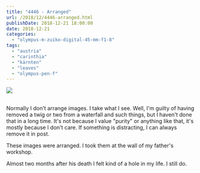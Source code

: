 ```yaml
---
title: "4446 - Arranged"
url: /2018/12/4446-arranged.html
publishDate: 2018-12-21 18:00:00
date: 2018-12-21
categories: 
  - "olympus-m-zuiko-digital-45-mm-f1-8"
tags: 
  - "austria"
  - "carinthia"
  - "kärnten"
  - "leaves"
  - "olympus-pen-f"
---
```

<div class="container">
<div class="center"><a target="_blank" href="https://d25zfm9zpd7gm5.cloudfront.net/1200x1200/2017/20171007_132503_lr.jpg"><img class="webfeedsFeaturedVisual" src="https://d25zfm9zpd7gm5.cloudfront.net/0600x0600/2017/20171007_132503_lr.jpg" /></a></div>
</div>
<br />

Normally I don't arrange images. I take what I see. Well, I'm guilty of having removed a twig or two from a waterfall and such things, but I haven't done that in a long time. It's not because I value "purity" or anything like that, it's mostly because I don't care. If something is distracting, I can always remove it in post.

<a target="_blank" href="https://d25zfm9zpd7gm5.cloudfront.net/1200x1200/2017/20171007_132541_lr.jpg"><img style="margin: 0pt 10px 0pt 0px; float: left;" src="https://d25zfm9zpd7gm5.cloudfront.net/0150x0150/2017/20171007_132541_lr.jpg" alt="" border="0" /></a> These images were arranged. I took them at 
the wall of my father's workshop. 

Almost two months after his death I felt kind of a hole in my
life. I still do.